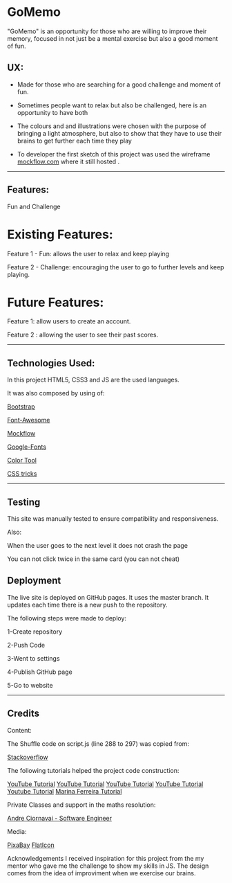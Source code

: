 # GoMemo
 
"GoMemo" is an opportunity for those who are willing to improve their memory, focused  in not just be a mental exercise but also a good moment of fun.


## UX:
- Made for those who are searching for a good challenge and moment of fun.

- Sometimes people want to relax but also be challenged, here is an opportunity to have both

- The colours and and illustrations  were chosen with the purpose of bringing a light atmosphere, but also to show that they have to use their brains to get further each time they play

- To developer the first sketch of this project was used the wireframe [mockflow.com](https://wireframepro.mockflow.com/view/M0d0226e9134bcb0ecde53c70e4214a521584119429350#/page/D96336baa6c443ec4d10eecce54ce15d3) where it still hosted .
---------------------------------------------------------------------------------------
## Features:  
Fun and Challenge

# Existing Features:  
Feature 1 - Fun: allows the user to relax and keep playing

Feature 2 - Challenge: encouraging the user to go to further levels and keep playing.

# Future Features:  
 Feature 1:  allow users to create an account.
 
 Feature 2 : allowing the user to see their past scores. 

----------------------------------------------------------------------------------------
## Technologies Used:
 In this project HTML5, CSS3 and JS are the used languages.

 It was also composed by using of:

[Bootstrap](https://getbootstrap.com/) 

[Font-Awesome](https://fontawesome.com/) 

[Mockflow](https://mockflow.com/)

[Google-Fonts](https://fonts.google.com/)

[Color Tool](https://material.io/) 

[CSS tricks](https://css-tricks.com/)



----------------------------------------------------------------------------------------
## Testing
This site was manually tested to ensure compatibility and responsiveness.

Also:

When the user goes to the next level it does not crash the page

You can not click twice in the same card (you can not cheat)


## Deployment
The live site is deployed on GitHub pages. It uses the master branch. It updates each time there is a new push to the repository.

The following steps were made to deploy:

1-Create repository

2-Push Code

3-Went to settings

4-Publish GitHub page

5-Go to website

---------------------------------------------------------------------------------
## Credits

Content: 

The Shuffle code on script.js (line 288 to 297) was copied from:

[Stackoverflow](https://stackoverflow.com/questions/2450954/how-to-randomize-shuffle-a-javascript-array)

The following tutorials helped the project code construction:

[YouTube Tutorial](https://www.youtube.com/watch?v=c_ohDPWmsM0)
[YouTube Tutorial](https://www.youtube.com/watch?v=WWP7P7r-3rM)
[YouTube Tutorial](https://www.youtube.com/watch?v=Rk4J-d7sPKQ)
[YouTube Tutorial](https://www.youtube.com/watch?v=U0I6Z06N0kM)
[Youtube Tutorial](https://www.youtube.com/watch?v=M258B1b_pMs)
[Marina Ferreira Tutorial](https://marina-ferreira.github.io/tutorials/js/memory-game.pt-br/)

Private Classes and support in the maths resolution:

[Andre Ciornavai - Software Engineer](https://github.com/andreciornavei)



Media:

[PixaBay](https://pixabay.com/illustrations/sunset-island-mar-dusk-brain-485016/)
[FlatIcon](https://www.flaticon.com/packs/human-mind-54)


Acknowledgements
I received inspiration for this project from the my mentor who gave me the challenge to show my skills in JS. The design comes from the idea of improviment when we exercise our brains. 